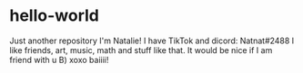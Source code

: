 # hello-world
Just another repository
I'm Natalie! I have TikTok and dicord: Natnat#2488
I like friends, art, music, math and stuff like that.
It would be nice if I am friend with u B)
xoxo baiiii!
